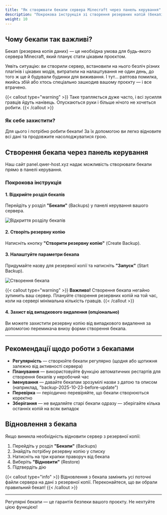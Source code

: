 ```yaml
---
title: "Як створювати бекапи сервера Minecraft через панель керування"
description: "Покрокова інструкція зі створення резервних копій (бекапів) для захисту даних сервера Minecraft"
weight: 10
---
```


## Чому бекапи так важливі?

Бекап (резервна копія даних) — це необхідна умова для будь-якого сервера Minecraft, який планує стати цікавим проєктом.

Уявіть ситуацію: ви створили сервер, встановили на нього безліч різних плагінів і цікавих модів, витратили на налаштування не один день, до того ж ще й будували будинки для виживання. І тут... раптова помилка, якийсь збій або хтось спеціально зашкодив вашому проєкту — і все втрачено.

{{< callout type="warning" >}}
Таке трапляється дуже часто, і всі зусилля гравців йдуть нанівець. Опускаються руки і більше нічого не хочеться робити.
{{< /callout >}}

### Як себе захистити?

Для цього і потрібно робити бекапи! За їх допомогою ви легко відновите всі дані та продовжите насолоджуватися грою.

## Створення бекапа через панель керування

Наш сайт panel.qwer-host.xyz надає можливість створювати бекапи прямо в панелі керування.

### Покрокова інструкція

#### 1. Відкрийте розділ бекапів

Перейдіть у розділ **"Бекапи"** (Backups) у панелі керування вашого сервера.

![Відкриття розділу бекапів](/images/docs/help-servers/open-backups.png)

#### 2. Створіть резервну копію

Натисніть кнопку **"Створити резервну копію"** (Create Backup).

#### 3. Налаштуйте параметри бекапа

Придумайте назву для резервної копії та натисніть **"Запуск"** (Start Backup).

![Створення бекапа](/images/docs/help-servers/create-backup.png)

{{< callout type="warning" >}}
**Важливо!** Створення бекапа негайно зупинить ваш сервер. Плануйте створення резервних копій на той час, коли на сервері мінімальна кількість гравців.
{{< /callout >}}

#### 4. Захист від випадкового видалення (опціонально)

Ви можете захистити резервну копію від випадкового видалення за допомогою перемикача внизу форми створення бекапа.

---

## Рекомендації щодо роботи з бекапами

- **Регулярність** — створюйте бекапи регулярно (щодня або щотижня залежно від активності сервера)
- **Планування** — використовуйте функцію автоматичних рестартів для створення бекапів у неробочий час
- **Іменування** — давайте бекапам зрозумілі назви з датою та описом (наприклад, "backup-2025-10-23-before-update")
- **Перевірка** — періодично перевіряйте, що бекапи створюються коректно
- **Зберігання** — не видаляйте старі бекапи одразу — зберігайте кілька останніх копій на всяк випадок

## Відновлення з бекапа

Якщо виникла необхідність відновити сервер з резервної копії:

1. Перейдіть у розділ **"Бекапи"** (Backups)
2. Знайдіть потрібну резервну копію у списку
3. Натисніть на три крапки праворуч від бекапа
4. Виберіть **"Відновити"** (Restore)
5. Підтвердіть дію

{{< callout type="info" >}}
Відновлення з бекапа замінить усі поточні файли сервера на дані з резервної копії. Переконайтеся, що ви обрали правильний бекап!
{{< /callout >}}

---

Регулярні бекапи — це гарантія безпеки вашого проєкту. Не нехтуйте цією функцією!
